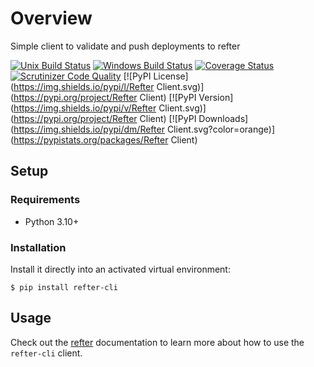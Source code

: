 # Overview

Simple client to validate and push deployments to refter

[![Unix Build Status](https://img.shields.io/github/actions/workflow/status/henriblancke/refter-cli/main.yml?branch=main&label=linux)](https://github.com/henriblancke/refter-cli/actions)
[![Windows Build Status](https://img.shields.io/appveyor/ci/henriblancke/refter-cli.svg?label=windows)](https://ci.appveyor.com/project/henriblancke/refter-cli)
[![Coverage Status](https://img.shields.io/codecov/c/gh/henriblancke/refter-cli)](https://codecov.io/gh/henriblancke/refter-cli)
[![Scrutinizer Code Quality](https://img.shields.io/scrutinizer/g/henriblancke/refter-cli.svg)](https://scrutinizer-ci.com/g/henriblancke/refter-cli)
[![PyPI License](https://img.shields.io/pypi/l/Refter Client.svg)](https://pypi.org/project/Refter Client)
[![PyPI Version](https://img.shields.io/pypi/v/Refter Client.svg)](https://pypi.org/project/Refter Client)
[![PyPI Downloads](https://img.shields.io/pypi/dm/Refter Client.svg?color=orange)](https://pypistats.org/packages/Refter Client)

## Setup

### Requirements

* Python 3.10+

### Installation

Install it directly into an activated virtual environment:

```text
$ pip install refter-cli
```

## Usage

Check out the [refter](https://refter.io/docs) documentation to learn more about how to use the `refter-cli` client.
